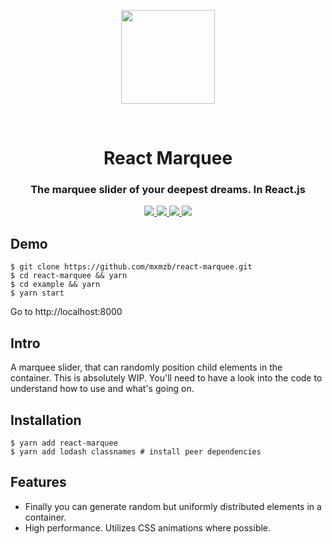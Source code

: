 <p align="center">
  <img src="https://raw.githubusercontent.com/mxmzb/react-marquee-slider/master/img/logo-emoji.png" height="150" />
</p>

<br />

<h1 align="center">React Marquee</h1>
<h3 align="center">The marquee slider of your deepest dreams. In React.js</h3>

<p align="center">
  <a href="https://npmjs.org/package/react-marquee-slider">
    <img src="https://img.shields.io/npm/v/react-marquee-slider" />
  </a>
  <a href="https://github.com/mxmzb/react-marquee-slider/blob/master/LICENSE">
    <img src="https://img.shields.io/npm/l/react-marquee-slider" />
  </a>
  <a href="https://npmjs.org/package/react-marquee-slider">
    <img src="https://img.shields.io/bundlephobia/min/react-marquee-slider" />
  </a>
  <img src="https://img.shields.io/badge/PRs-welcome-brightgreen.svg" />
</p>

## Demo

```
$ git clone https://github.com/mxmzb/react-marquee.git
$ cd react-marquee && yarn
$ cd example && yarn
$ yarn start
```

Go to http://localhost:8000

## Intro

A marquee slider, that can randomly position child elements in the container. This is absolutely WIP. You'll need to have a look into the code to understand how to use and what's going on.

## Installation

```
$ yarn add react-marquee
$ yarn add lodash classnames # install peer dependencies
```

## Features

- Finally you can generate random but uniformly distributed elements in a container.
- High performance. Utilizes CSS animations where possible.
